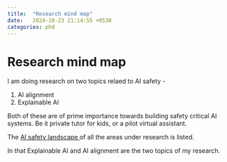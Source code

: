 ```yaml
---
title:  "Research mind map"
date:   2024-10-23 21:14:55 +0530
categories: phd
---
```

# Research mind map

I am doing research on two topics relaed to AI safety -

1. AI alignment
2. Explainable AI

Both of these are of prime importance towards building safety critical AI systems. Be it private tutor for kids, or a pilot virtual assistant.

The [AI safety landscape ](https://excalidraw.com/#room=105e034dff386f4b99a0,RTYch2fYRiyqwrsYZtc4TQ)of all the areas under research is listed.

In that Explainable AI and AI alignment are the two topics of my research.
